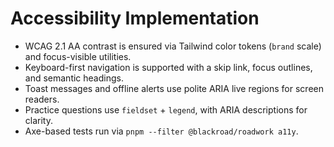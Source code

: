 # Accessibility Implementation

- WCAG 2.1 AA contrast is ensured via Tailwind color tokens (`brand` scale) and focus-visible utilities.
- Keyboard-first navigation is supported with a skip link, focus outlines, and semantic headings.
- Toast messages and offline alerts use polite ARIA live regions for screen readers.
- Practice questions use `fieldset` + `legend`, with ARIA descriptions for clarity.
- Axe-based tests run via `pnpm --filter @blackroad/roadwork a11y`.
